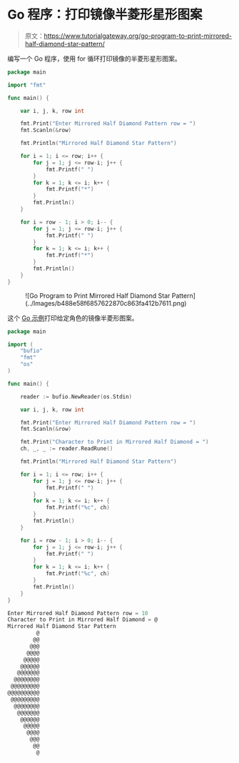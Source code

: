 # Go 程序：打印镜像半菱形星形图案

> 原文：<https://www.tutorialgateway.org/go-program-to-print-mirrored-half-diamond-star-pattern/>

编写一个 Go 程序，使用 for 循环打印镜像的半菱形星形图案。

```go
package main

import "fmt"

func main() {

	var i, j, k, row int

	fmt.Print("Enter Mirrored Half Diamond Pattern row = ")
	fmt.Scanln(&row)

	fmt.Println("Mirrored Half Diamond Star Pattern")

	for i = 1; i <= row; i++ {
		for j = 1; j <= row-i; j++ {
			fmt.Printf(" ")
		}
		for k = 1; k <= i; k++ {
			fmt.Printf("*")
		}
		fmt.Println()
	}

	for i = row - 1; i > 0; i-- {
		for j = 1; j <= row-i; j++ {
			fmt.Printf(" ")
		}
		for k = 1; k <= i; k++ {
			fmt.Printf("*")
		}
		fmt.Println()
	}
}
```

<figure class="wp-block-image size-large">![Go Program to Print Mirrored Half Diamond Star Pattern](../Images/b488e58f6857622870c863fa412b7611.png)</figure>

这个 [Go 示例](https://www.tutorialgateway.org/go-programs/)打印给定角色的镜像半菱形图案。

```go
package main

import (
	"bufio"
	"fmt"
	"os"
)

func main() {

	reader := bufio.NewReader(os.Stdin)

	var i, j, k, row int

	fmt.Print("Enter Mirrored Half Diamond Pattern row = ")
	fmt.Scanln(&row)

	fmt.Print("Character to Print in Mirrored Half Diamond = ")
	ch, _, _ := reader.ReadRune()

	fmt.Println("Mirrored Half Diamond Star Pattern")

	for i = 1; i <= row; i++ {
		for j = 1; j <= row-i; j++ {
			fmt.Printf(" ")
		}
		for k = 1; k <= i; k++ {
			fmt.Printf("%c", ch)
		}
		fmt.Println()
	}

	for i = row - 1; i > 0; i-- {
		for j = 1; j <= row-i; j++ {
			fmt.Printf(" ")
		}
		for k = 1; k <= i; k++ {
			fmt.Printf("%c", ch)
		}
		fmt.Println()
	}
}
```

```go
Enter Mirrored Half Diamond Pattern row = 10
Character to Print in Mirrored Half Diamond = @                   
Mirrored Half Diamond Star Pattern
         @
        @@
       @@@
      @@@@
     @@@@@
    @@@@@@
   @@@@@@@
  @@@@@@@@
 @@@@@@@@@
@@@@@@@@@@
 @@@@@@@@@
  @@@@@@@@
   @@@@@@@
    @@@@@@
     @@@@@
      @@@@
       @@@
        @@
         @
```